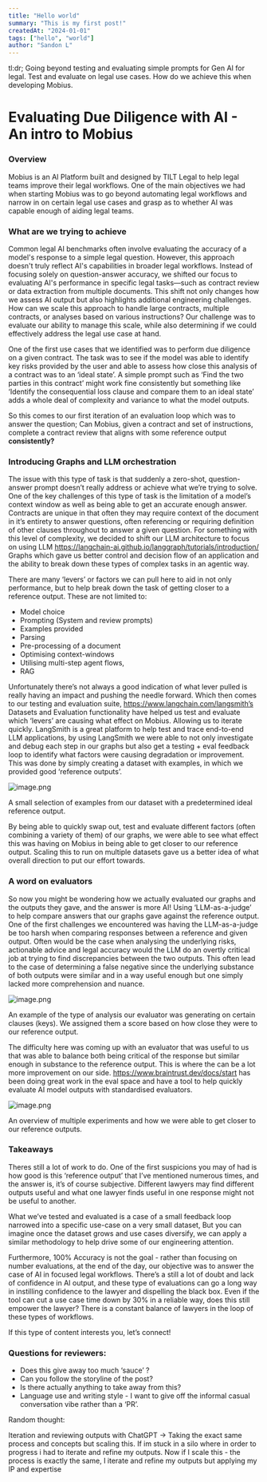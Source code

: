 ```yaml
---
title: "Hello world"
summary: "This is my first post!"
createdAt: "2024-01-01"
tags: ["hello", "world"]
author: "Sandon L"
---
```


tl:dr; Going beyond testing and evaluating simple prompts for Gen AI for legal. Test and evaluate on legal use cases. How do we achieve this when developing Mobius.

# Evaluating Due Diligence with AI - An intro to Mobius

### Overview

Mobius is an AI Platform built and designed by TILT Legal to help legal teams improve their legal workflows. One of the main objectives we had when starting Mobius was to go beyond automating legal workflows and narrow in on certain legal use cases and grasp as to whether AI was capable enough of aiding legal teams.

### What are we trying to achieve

Common legal AI benchmarks often involve evaluating the accuracy of a model's response to a simple legal question. However, this approach doesn't truly reflect AI's capabilities in broader legal workflows. Instead of focusing solely on question-answer accuracy, we shifted our focus to evaluating AI's performance in specific legal tasks—such as contract review or data extraction from multiple documents. This shift not only changes how we assess AI output but also highlights additional engineering challenges. How can we scale this approach to handle large contracts, multiple contracts, or analyses based on various instructions? Our challenge was to evaluate our ability to manage this scale, while also determining if we could effectively address the legal use case at hand.

One of the first use cases that we identified was to perform due diligence on a given contract. The task was to see if the model was able to identify key risks provided by the user and able to assess how close this analysis of a contract was to an ‘ideal state’. A simple prompt such as ‘Find the two parties in this contract’ might work fine consistently but something like ‘Identify the consequential loss clause and compare them to an ideal state’ adds a whole deal of complexity and variance to what the model outputs.

So this comes to our first iteration of an evaluation loop which was to answer the question; Can Mobius, given a contract and set of instructions, complete a contract review that aligns with some reference output **consistently?**

### Introducing Graphs and LLM orchestration

The issue with this type of task is that suddenly a zero-shot, question-answer prompt doesn’t really address or achieve what we’re trying to solve. One of the key challenges of this type of task is the limitation of a model’s context window as well as being able to get an accurate enough answer. Contracts are unique in that often they may require context of the document in it’s entirety to answer questions, often referencing or requiring definition of other clauses throughout to answer a given question. For something with this level of complexity, we decided to shift our LLM architecture to focus on using LLM https://langchain-ai.github.io/langgraph/tutorials/introduction/ Graphs which gave us better control and decision flow of an application and the ability to break down these types of complex tasks in an agentic way.

There are many ‘levers’ or factors we can pull here to aid in not only performance, but to help break down the task of getting closer to a reference output. These are not limited to:

- Model choice
- Prompting (System and review prompts)
- Examples provided
- Parsing
- Pre-processing of a document
- Optimising context-windows
- Utilising multi-step agent flows,
- RAG

Unfortunately there’s not always a good indication of what lever pulled is really having an impact and pushing the needle forward. Which then comes to our testing and evaluation suite, https://www.langchain.com/langsmith’s Datasets and Evaluation functionality have helped us test and evaluate which ‘levers’ are causing what effect on Mobius. Allowing us to iterate quickly. LangSmith is a great platform to help test and trace end-to-end LLM applications, by using LangSmith we were able to not only investigate and debug each step in our graphs but also get a testing + eval feedback loop to identify what factors were causing degradation or improvement. This was done by simply creating a dataset with examples, in which we provided good ‘reference outputs’.

![image.png](https://prod-files-secure.s3.us-west-2.amazonaws.com/25ee4446-b807-48f1-9844-3d0adbe3428b/f9191cf8-7ad3-46fb-a684-575ec640aaf0/image.png)

A small selection of examples from our dataset with a predetermined ideal reference output.

By being able to quickly swap out, test and evaluate different factors (often combining a variety of them) of our graphs, we were able to see what effect this was having on Mobius in being able to get closer to our reference output. Scaling this to run on multiple datasets gave us a better idea of what overall direction to put our effort towards.

### A word on evaluators

So now you might be wondering how we actually evaluated our graphs and the outputs they gave, and the answer is more AI! Using ‘LLM-as-a-judge’ to help compare answers that our graphs gave against the reference output. One of the first challenges we encountered was having the LLM-as-a-judge be too harsh when comparing responses between a reference and given output. Often would be the case when analysing the underlying risks, actionable advice and legal accuracy would the LLM do an overtly critical job at trying to find discrepancies between the two outputs. This often lead to the case of determining a false negative since the underlying substance of both outputs were similar and in a way useful enough but one simply lacked more comprehension and nuance.

![image.png](https://prod-files-secure.s3.us-west-2.amazonaws.com/25ee4446-b807-48f1-9844-3d0adbe3428b/9d8514e5-bf5d-4ad5-b25b-6a3b0f9723ee/image.png)

An example of the type of analysis our evaluator was generating on certain clauses (keys). We assigned them a score based on how close they were to our reference output.

The difficulty here was coming up with an evaluator that was useful to us that was able to balance both being critical of the response but similar enough in substance to the reference output. This is where the can be a lot more improvement on our side. https://www.braintrust.dev/docs/start has been doing great work in the eval space and have a tool to help quickly evaluate AI model outputs with standardised evaluators.

![image.png](https://prod-files-secure.s3.us-west-2.amazonaws.com/25ee4446-b807-48f1-9844-3d0adbe3428b/57541b7b-2f4c-417e-943e-78e4ae2460b1/image.png)

An overview of multiple experiments and how we were able to get closer to our reference outputs.

### Takeaways

Theres still a lot of work to do. One of the first suspicions you may of had is how good is this ‘reference output’ that I’ve mentioned numerous times, and the answer is, it’s of course subjective. Different lawyers may find different outputs useful and what one lawyer finds useful in one response might not be useful to another.

What we’ve tested and evaluated is a case of a small feedback loop narrowed into a specific use-case on a very small dataset, But you can imagine once the dataset grows and use cases diversify, we can apply a similar methodology to help drive some of our engineering attention.

Furthermore, 100% Accuracy is not the goal - rather than focusing on number evaluations, at the end of the day, our objective was to answer the case of AI in focused legal workflows. There’s a still a lot of doubt and lack of confidence in AI output, and these type of evaluations can go a long way in instilling confidence to the lawyer and dispelling the black box. Even if the tool can cut a use case time down by 30% in a reliable way, does this still empower the lawyer? There is a constant balance of lawyers in the loop of these types of workflows.

If this type of content interests you, let’s connect!

### Questions for reviewers:

- Does this give away too much ‘sauce’ ?
- Can you follow the storyline of the post?
- Is there actually anything to take away from this?
- Language use and writing style - I want to give off the informal casual conversation vibe rather than a ‘PR’.

Random thought:

Iteration and reviewing outputs with ChatGPT → Taking the exact same process and concepts but scaling this. If im stuck in a silo where in order to progress i had to iterate and refine my outputs. Now if I scale this - the process is exactly the same, I iterate and refine my outputs but applying my IP and expertise
